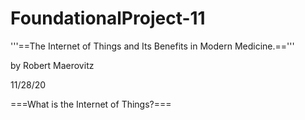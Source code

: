 # FoundationalProject-11
'''==The Internet of Things and Its Benefits in Modern Medicine.=='''

by Robert Maerovitz

11/28/20

===What is the Internet of Things?===
